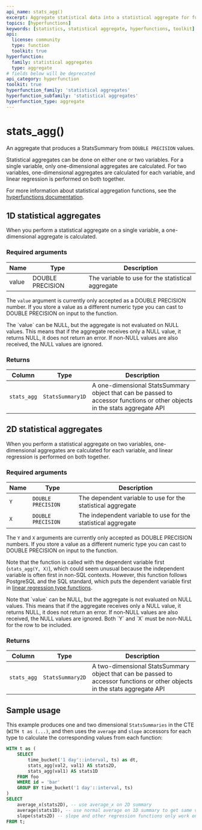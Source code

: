 ```yaml
---
api_name: stats_agg()
excerpt: Aggregate statistical data into a statistical aggregate for further analysis
topics: [hyperfunctions]
keywords: [statistics, statistical aggregate, hyperfunctions, toolkit]
api:
  license: community
  type: function
  toolkit: true
hyperfunction:
  family: statistical aggregates
  type: aggregate
# fields below will be deprecated
api_category: hyperfunction
toolkit: true
hyperfunction_family: 'statistical aggregates'
hyperfunction_subfamily: 'statistical aggregates'
hyperfunction_type: aggregate
---
```


# stats_agg() <tag type="toolkit" content="Toolkit" />

An aggregate that produces a StatsSummary from `DOUBLE PRECISION` values.

Statistical aggregates can be done on either one or two variables.
For a single variable, only one-dimensional aggregates are calculated.
For two variables, one-dimensional aggregates are calculated for
each variable, and linear regression is performed on both together.

For more information about statistical aggregation functions, see the
[hyperfunctions documentation][hyperfunctions-stats-agg].

## 1D statistical aggregates

When you perform a statistical aggregate on a single variable, a
one-dimensional aggregate is calculated.

### Required arguments

|Name|Type|Description|
|-|-|-|
|value|DOUBLE PRECISION|The variable to use for the statistical aggregate|

The `value` argument is currently only accepted as a DOUBLE PRECISION number.
If you store a value as a different numeric type you can cast to DOUBLE PRECISION
on input to the function.

<highlight type="note">
The `value` can be NULL, but the aggregate is not evaluated
on NULL values. This means that if the aggregate receives only a NULL value, it
returns NULL, it does not return an error. If non-NULL values are also received, the NULL
values are ignored.
</highlight>

### Returns

|Column|Type|Description|
|-|-|-|
|`stats_agg`|`StatsSummary1D`|A one-dimensional StatsSummary object that can be passed to accessor functions or other objects in the stats aggregate API|

## 2D statistical aggregates

When you perform a statistical aggregate on two variables,
one-dimensional aggregates are calculated for each variable,
and linear regression is performed on both together.

### Required arguments

|Name|Type|Description|
|-|-|-|
|`Y`|`DOUBLE PRECISION`|The dependent variable to use for the statistical aggregate|
|`X`|`DOUBLE PRECISION`|The independent variable to use for the statistical aggregate|

The `Y` and `X`  arguments are currently only accepted as DOUBLE PRECISION numbers.
If you store a value as a different numeric type you can cast to DOUBLE PRECISION
on input to the function.

Note that the function is called with the dependent variable first (`stats_agg(Y, X)`), which
could seem unusual because the independent variable is often first in non-SQL contexts.
However, this function follows PostgreSQL and the SQL standard, which puts the dependent
variable first in [linear regression type functions][pg-stats-aggs].

<highlight type="note">
Note that `value` can be NULL, but the aggregate is not evaluated
on NULL values. This means that if the aggregate receives only a NULL value, it
returns NULL, it does not return an error. If non-NULL values are also received, the NULL
values are ignored. Both `Y` and `X` must be non-NULL for the row to be included.
</highlight>

### Returns

|Column|Type|Description|
|-|-|-|
|`stats_agg`|`StatsSummary2D`|A two-dimensional StatsSummary object that can be passed to accessor functions or other objects in the stats aggregate API|

## Sample usage

This example produces one and two dimensional `StatsSummaries` in the
CTE (`WITH t as (...)`, and then uses the `average` and `slope` accessors
for each type to calculate the corresponding values from each function:

``` sql
WITH t as (
    SELECT
        time_bucket('1 day'::interval, ts) as dt,
        stats_agg(val2, val1) AS stats2D, 
        stats_agg(val1) AS stats1D 
    FROM foo
    WHERE id = 'bar'
    GROUP BY time_bucket('1 day'::interval, ts)
)
SELECT
    average_x(stats2D), -- use average_x on 2D summary
    average(stats1D), -- use normal average on 1D summary to get same value
    slope(stats2D) -- slope and other regression functions only work on 2D aggregates
FROM t;
```

[hyperfunctions-stats-agg]: /timescaledb/:currentVersion:/how-to-guides/hyperfunctions/stats-aggs/
[pg-stats-aggs]: https://www.postgresql.org/docs/current/functions-aggregate.html#FUNCTIONS-AGGREGATE-STATISTICS-TABLE
